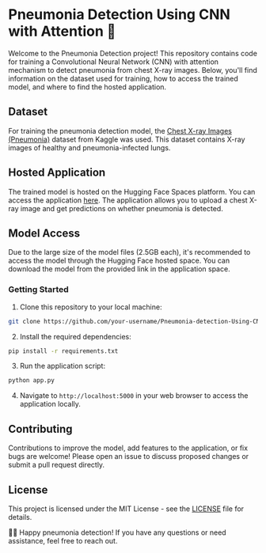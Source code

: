 # Pneumonia Detection Using CNN with Attention 👀

Welcome to the Pneumonia Detection project! This repository contains code for training a Convolutional Neural Network (CNN) with attention mechanism to detect pneumonia from chest X-ray images. Below, you'll find information on the dataset used for training, how to access the trained model, and where to find the hosted application.

## Dataset
For training the pneumonia detection model, the [Chest X-ray Images (Pneumonia)](https://www.kaggle.com/datasets/paultimothymooney/chest-xray-pneumonia) dataset from Kaggle was used. This dataset contains X-ray images of healthy and pneumonia-infected lungs.

## Hosted Application
The trained model is hosted on the Hugging Face Spaces platform. You can access the application [here](https://huggingface.co/spaces/likith123/pneumonia-detection). The application allows you to upload a chest X-ray image and get predictions on whether pneumonia is detected.

## Model Access
Due to the large size of the model files (2.5GB each), it's recommended to access the model through the Hugging Face hosted space. You can download the model from the provided link in the application space.

### Getting Started
1. Clone this repository to your local machine:

```bash
git clone https://github.com/your-username/Pneumonia-detection-Using-CNN-attension.git
```

2. Install the required dependencies:

```bash
pip install -r requirements.txt
```

3. Run the application script:

```bash
python app.py
```

4. Navigate to `http://localhost:5000` in your web browser to access the application locally.

## Contributing
Contributions to improve the model, add features to the application, or fix bugs are welcome! Please open an issue to discuss proposed changes or submit a pull request directly.

## License
This project is licensed under the MIT License - see the [LICENSE](LICENSE) file for details.

👨‍💻 Happy pneumonia detection! If you have any questions or need assistance, feel free to reach out.
